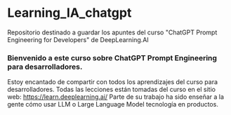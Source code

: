 # Learning_IA_chatgpt
Repositorio destinado a guardar los apuntes del curso "ChatGPT Prompt Engineering for Developers" de DeepLearning.AI
### Bienvenido a este curso sobre ChatGPT Prompt Engineering para desarrolladores. 
Estoy encantado de compartir con todos los aprendizajes del curso para desarrolladores. 
Todas las lecciones están tomadas del curso en el sitio web: https://learn.deeplearning.ai/ 
Parte de su trabajo ha sido enseñar a la gente 
cómo usar LLM o Large Language Model 
tecnología en productos.
